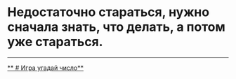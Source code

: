 # Недостаточно стараться, нужно сначала знать, что делать, а потом уже стараться.
* * * * * * * * *
[** # Игра угадай число**](https://github.com/axpelman/skillfactory_rds/tree/master/module_0)
